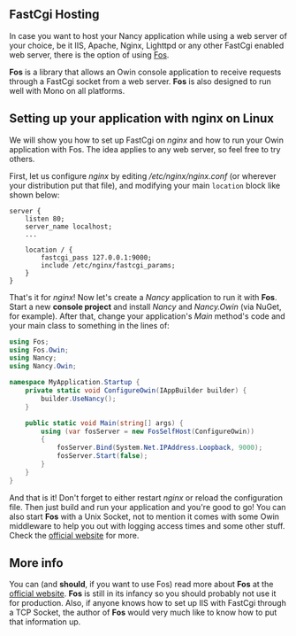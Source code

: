 ## FastCgi Hosting

In case you want to host your Nancy application while using a web server of your choice, be it IIS, Apache, Nginx, Lighttpd or any other FastCgi enabled web server, there is the option of using [Fos](http://github.com/mzabani/Fos).

**Fos** is a library that allows an Owin console application to receive requests through a FastCgi socket from a web server. **Fos** is also designed to run well with Mono on all platforms.

## Setting up your application with nginx on Linux

We will show you how to set up FastCgi on *nginx* and how to run your Owin application with Fos. The idea applies to any web server, so feel free to try others.

First, let us configure *nginx* by editing */etc/nginx/nginx.conf* (or wherever your distribution put that file), and modifying your main `location` block like shown below:

```
server {
    listen 80;
    server_name localhost;
    ...
    
    location / {
        fastcgi_pass 127.0.0.1:9000;
        include /etc/nginx/fastcgi_params;
    }
}
```

That's it for *nginx*! Now let's create a *Nancy* application to run it with **Fos**. Start a new **console project** and install *Nancy* and *Nancy.Owin* (via NuGet, for example). After that, change your application's *Main* method's code and your main class to something in the lines of:

```c#
using Fos;
using Fos.Owin;
using Nancy;
using Nancy.Owin;

namespace MyApplication.Startup {
    private static void ConfigureOwin(IAppBuilder builder) {
        builder.UseNancy();
    }

    public static void Main(string[] args) {
        using (var fosServer = new FosSelfHost(ConfigureOwin))
        {
            fosServer.Bind(System.Net.IPAddress.Loopback, 9000);
            fosServer.Start(false);
        }
    }
}
```

And that is it! Don't forget to either restart *nginx* or reload the configuration file. Then just build and run your application and you're good to go!
You can also start **Fos** with a Unix Socket, not to mention it comes with some Owin middleware to help you out with logging access times and some other stuff. Check the [official website](http://github.com/mzabani/Fos) for more.

## More info

You can (and **should**, if you want to use Fos) read more about **Fos** at the [official website](http://github.com/mzabani/Fos). **Fos** is still in its infancy so you should probably not use it for production.
Also, if anyone knows how to set up IIS with FastCgi through a TCP Socket, the author of **Fos** would very much like to know how to put that information up.